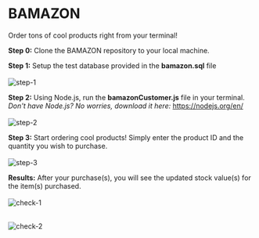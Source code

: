 # BAMAZON
Order tons of cool products right from your terminal!<br />

<b>Step 0:</b> Clone the BAMAZON repository to your local machine.<br>

<b>Step 1:</b> Setup the test database provided in the <b>bamazon.sql</b> file<br><br>
![step-1](https://user-images.githubusercontent.com/30301389/33510629-50b4b9c2-d6dc-11e7-96ee-9e8bca621700.png)<br>

<b>Step 2:</b> Using Node.js, run the <b>bamazonCustomer.js</b> file in your terminal.<br>
        *Don't have Node.js? No worries, download it here:* https://nodejs.org/en/<br><br>
![step-2](https://user-images.githubusercontent.com/30301389/33510632-62d61902-d6dc-11e7-8ff4-b2206b40f57f.png)<br>

<b>Step 3:</b> Start ordering cool products! Simply enter the product ID and the quantity you wish to purchase.<br><br>
![step-3](https://user-images.githubusercontent.com/30301389/33510634-67f3a9cc-d6dc-11e7-938e-712693a74b5c.png)<br>


<b>Results:</b> After your purchase(s), you will see the updated stock value(s) for the item(s) purchased.<br><br>
![check-1](https://user-images.githubusercontent.com/30301389/33510636-6b961f56-d6dc-11e7-9f6d-b7d1b0014b3b.png)<br><br>

![check-2](https://user-images.githubusercontent.com/30301389/33510638-6ec58dba-d6dc-11e7-9ff9-c25cd8f88033.png)<br>
